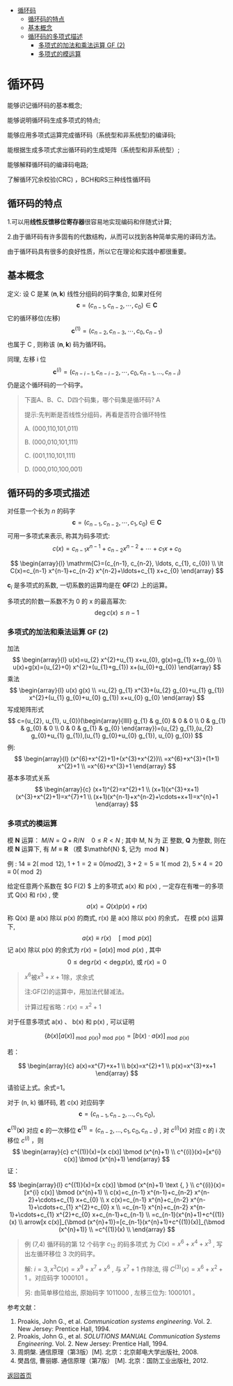 - [循环码](#循环码)
  - [循环码的特点](#循环码的特点)
  - [基本概念](#基本概念)
  - [循环码的多项式描述](#循环码的多项式描述)
    - [多项式的加法和乘法运算 GF (2)](#多项式的加法和乘法运算-gf-2)
    - [多项式的模运算](#多项式的模运算)


# 循环码

能够识记循环码的基本概念;

能够说明循环码生成多项式的特点;

能够应用多项式运算完成循环码（系统型和非系统型)的编译码;

能根据生成多项式求出循环码的生成矩阵（系统型和非系统型）;

能够解释循环码的编译码电路;

了解循环冗余校验(CRC) ，BCH和RS三种线性循环码

## 循环码的特点

1.可以用**线性反馈移位寄存器**很容易地实现编码和伴随式计算;

2.由于循环码有许多固有的代数结构，从而可以找到各种简单实用的译码方法。

由于循环码具有很多的良好性质，所以它在理论和实践中都很重要。

## 基本概念

定义: 设  $\mathrm{C}$  是某  ($\boldsymbol{n}, \boldsymbol{k}$)  线性分组码的码字集合, 如果对任何
$$
\mathbf{c}=(c_{n-1}, c_{n-2}, \cdots, c_{0}) \in \mathbf{C}
$$
它的循环移位(左移)
$$
\mathbf{c}^{(1)}=(c_{n-2}, c_{n-3}, \cdots, c_{0}, c_{n-1})
$$
也属于  $\mathrm{C}$ , 则称该  ($\boldsymbol{n}, \boldsymbol{k}$)  码为循环码。

同理, 左移  i  位
$$
\mathbf{c}^{(i)}=(c_{n-i-1}, c_{n-i-2}, \cdots, c_{0}, c_{n-1}, \ldots, c_{n-i})
$$
仍是这个循环码的一个码字。

> 下面A、B、C、D四个码集，哪个码集是循环码? A
>
> 提示:先判断是否线性分组码，再看是否符合循环特性
>
> A. (000,110,101,011)
>
> B. (000,010,101,111)
>
> C. (001,110,101,111)
>
> D. (000,010,100,001)

## 循环码的多项式描述

对任意一个长为  $n$  的码字
$$
\mathbf{c}=(c_{n-1}, c_{n-2}, \cdots, c_{1}, c_{0}) \in \mathbf{C}
$$
可用一多项式来表示, 称其为码多项式:
$$
c(x)=c_{n-1} x^{n-1}+c_{n-2} x^{n-2}+\cdots+c_{1} x+c_{0}
$$




$$
\begin{array}{l}
\mathrm{C}=(c_{n-1}, c_{n-2}, \ldots, c_{1}, c_{0}) \\
\lt C(x)=c_{n-1} x^{n-1}+c_{n-2} x^{n-2}+\ldots+c_{1} x+c_{0}
\end{array}
$$



 $\boldsymbol{c}_{i}$  是多项式的系数, 一切系数的运算均是在  $\boldsymbol{G F}(2)$  上的运算。

多项式的阶数一系数不为 0 的  x  的最高幂次:
$$
\operatorname{deg} c(x) \leq n-1
$$


### 多项式的加法和乘法运算 GF (2) 

加法
$$
\begin{array}{l}
u(x)=u_{2} x^{2}+u_{1} x+u_{0}, g(x)=g_{1} x+g_{0} \\
u(x)+g(x)=(u_{2}+0) x^{2}+(u_{1}+g_{1}) x+(u_{0}+g_{0})
\end{array}
$$
乘法
$$
\begin{array}{l}
u(x) g(x) \\
=u_{2} g_{1} x^{3}+(u_{2} g_{0}+u_{1} g_{1}) x^{2}+(u_{1} g_{0}+u_{0} g_{1}) x+u_{0} g_{0}
\end{array}
$$
写成矩阵形式
$$
c=(u_{2}, u_{1}, u_{0})(\begin{array}{llll}
g_{1} & g_{0} & 0 & 0 \\
0 & g_{1} & g_{0} & 0 \\
0 & 0 & g_{1} & g_{0}
\end{array})=(u_{2} g_{1},(u_{2} g_{0}+u_{1} g_{1}),(u_{1} g_{0}+u_{0} g_{1}), u_{0} g_{0})
$$
例:  
$$
\begin{array}{l}
(x^{6}+x^{2}+1)+(x^{3}+x^{2})\\
=x^{6}+x^{3}+(1+1) x^{2}+1 \\
=x^{6}+x^{3}+1
\end{array}
$$
基本多项式关系
$$
\begin{array}{c}
(x+1)^{2}=x^{2}+1 \\
(x+1)(x^{3}+x+1)(x^{3}+x^{2}+1)=x^{7}+1 \\
(x+1)(x^{n-1}+x^{n-2}+\cdots+x+1)=x^{n}+1
\end{array}
$$


### 多项式的模运算

模  $\mathbf{N}$  运算：  $M / N=Q+R / N \quad 0 \leq R \lt N$ ; 其中  M, N  为 正 整数,  $\mathbf{Q}$  为整数, 则在模  $\mathbf{N}$  运算下, 有  $M \equiv \mathbf{R}$  （模  $\mathbf{N} $, 记为  $\bmod \mathbf{N}$  )

例 :  $14 \equiv 2(\bmod 12)$, $1+1=2 \equiv 0 (mod 2)$, $3+2=5   \equiv 1(\bmod 2)$, $5 \times 4=20 \equiv 0(\bmod 2)$ 



给定任意两个系数在  $G F(2) $ 上的多项式  a(x)  和  p(x) , 一定存在有唯一的多项式  Q(x)  和  r(x) , 使
$$
a(x)=Q(x) p(x)+r(x)
$$
称  Q(x)  是  a(x)  除以  p(x)  的商式,  r(x)  是  a(x)  除以  p(x)  的余式， 在模  p(x)  运算下,
$$
a(x) \equiv r(x) \quad[\bmod p(x)]
$$
记  a(x)  除以  p(x)  的余式为  $r(x)=[a(x)] \bmod p(x)$ , 其中
$$
0 \leq \operatorname{deg} r(x)<\operatorname{deg} p(x) \text {, 或 } r(x)=0
$$


> $x^6$被$x^3+x+1$除，求余式
>
> 注:GF(2)的运算中，用加法代替减法。
>
> 计算过程省略：$r(x) = x^2 + 1$

对于任意多项式  a(x) 、 b(x)  和  p(x) , 可以证明


$$
\{b(x)[a(x)]_{\bmod p(x)}\}_{\bmod p(x)}=[b(x) \cdot a(x)]_{\bmod p(x)}
$$



若：



$$
\begin{array}{c}
a(x)=x^{7}+x+1 \\
b(x)=x^{2}+1 \\
p(x)=x^{3}+x+1
\end{array}
$$


请验证上式。余式=1。



对于  (n, k)  循环码, 若  c(x)  对应码字
$$
\mathbf{c}=(c_{n-1}, c_{n-2}, \ldots, c_{1}, c_{0}),
$$




 $\boldsymbol{c}^{(1)}(\boldsymbol{x})$  对应  $\boldsymbol{c}$  的一次移位  $\mathbf{c}^{(1)}=(c_{n-2}, \ldots, c_{1}, c_{0}, c_{n-1})$ , 对  $c^{(i)}(x)$  对应  c  的  i  次移位  $c^{(i)}$  ，则
$$
\begin{array}{c}
c^{(1)}(x)=[x c(x)] \bmod (x^{n}+1) \\
c^{(i)}(x)=[x^{i} c(x)] \bmod (x^{n}+1)
\end{array}
$$
证：


$$
\begin{array}{l}
c^{(1)}(x)=[x c(x)] \bmod (x^{n}+1) \text {, } \\
c^{(i)}(x)=[x^{i} c(x)] \bmod (x^{n}+1) \\
c(x)=c_{n-1} x^{n-1}+c_{n-2} x^{n-2}+\cdots+c_{1} x+c_{0} \\
x c(x)=c_{n-1} x^{n}+c_{n-2} x^{n-1}+\cdots+c_{1} x^{2}+c_{0} x \\
=c_{n-1} x^{n}+c_{n-2} x^{n-1}+\cdots+c_{1} x^{2}+c_{0} x+c_{n-1}+c_{n-1} \\
=c_{n-1}(x^{n}+1)+c^{(1)}(x) \\
arrow[x c(x)]_{\bmod (x^{n}+1)}=[c_{n-1}(x^{n}+1)+c^{(1)}(x)]_{\bmod (x^{n}+1)} \\
=c^{(1)}(x) \\
\end{array}
$$



> 例  (7,4)  循环码的第 12 个码字  $c_{12}$  的码多项式 为  $C(x)=x^{6}+x^{4}+x^{3}$ , 写出左循环移位 3 次的码字。
>
> 解:  $i=3, x^{3} C(x)=x^{9}+x^{7}+x^{6}$ , 与  $x^{7}+1$  作除法, 得  $C^{(3)}(x)=x^{6}+x^{2}+1$  。对应码字 1000101 。
>
> 另: 由简单移位给出, 原始码字 1011000 , 左移三位为: 1000101 。





参考文献：

1. Proakis, John G., et al. *Communication systems engineering*. Vol. 2. New Jersey: Prentice Hall, 1994.
2. Proakis, John G., et al. *SOLUTIONS MANUAL Communication Systems Engineering*. Vol. 2. New Jersey: Prentice Hall, 1994.
3. 周炯槃. 通信原理（第3版）[M\]. 北京：北京邮电大学出版社, 2008.
4. 樊昌信, 曹丽娜. 通信原理（第7版） [M\]. 北京：国防工业出版社, 2012.



[返回首页](https://github.com/timerring/information-theory)
